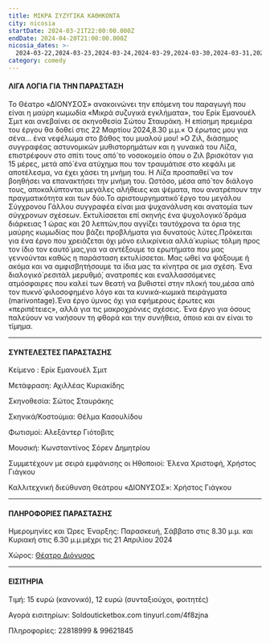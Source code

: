 ```yaml
---
title: ΜΙΚΡΑ ΣΥΖΥΓΙΚΑ ΚΑΘΗΚΟΝΤΑ
city: nicosia
startDate: 2024-03-21T22:00:00.000Z
endDate: 2024-04-20T21:00:00.000Z
nicosia_dates: >-
  2024-03-22,2024-03-23,2024-03-24,2024-03-29,2024-03-30,2024-03-31,2024-04-06,2024-04-7,2024-04-12,2024-04-13,2024-04-14,2024-04-19,2024-04-20,2024-04-21
category: comedy
---
```


#### ΛΙΓΑ ΛΟΓΙΑ ΓΙΑ ΤΗΝ ΠΑΡΑΣΤΑΣΗ

Το Θέατρο «ΔΙΟΝΥΣΟΣ» ανακοινώνει την επόμενη του παραγωγή που είναι η μαύρη κωμωδία «Μικρά συζυγικά εγκλήματα», του Ερίκ Εμανουέλ Σμιτ και ανεβαίνει σε σκηνοθεσία Σώτου Σταυράκη. Η επίσημη πρεμιέρα του έργου θα δοθεί στις 22 Μαρτίου 2024,8.30 μ.μ.« Ό έρωτας μου για σένα… ένα νεφέλωμα στο βάθος του μυαλού μου! »Ο Ζιλ, διάσημος συγγραφέας αστυνομικών μυθιστορημάτων και η γυναικά του Λίζα, επιστρέφουν στο σπίτι τους από́ το νοσοκομείο όπου ο Ζιλ βρισκόταν για 15 μέρες, μετά από́ ένα ατύχημα που τον τραυμάτισε στο κεφάλι με αποτέλεσμα, να έχει χάσει τη μνήμη του. Η Λίζα προσπαθεί́ να τον βοηθήσει να επανακτήσει την μνήμη του. Ωστόσο, μέσα από́ τον διάλογο τους, αποκαλύπτονται μεγάλες αλήθειες και ψέματα, που ανατρέπουν την πραγματικότητα και των δύο.Το αριστουργηματικό́ έργο του μεγάλου Σύγχρονου Γάλλου συγγραφέα είναι μια ψυχανάλυση και ανατομία των σύγχρονων σχέσεων. Εκτυλίσσεται επί σκηνής ένα ψυχολογικό́ δράμα διάρκειας 1 ώρας και 20 λεπτών,που αγγίζει ταυτόχρονα τα όρια της μαύρης κωμωδίας που βάζει προβλήματα για δυνατούς λύτες.Πρόκειται για ένα έργο που χρειάζεται όχι μόνο ειλικρίνεια αλλά́ κυρίως τόλμη προς τον ίδιο τον εαυτό́ μας,για να αντέξουμε τα ερωτήματα που μας γεννούνται καθώς η παράσταση εκτυλίσσεται. Μας ωθεί να ψάξουμε ή ακόμα και να αμφισβητήσουμε τα ίδια μας τα κίνητρα σε μια σχέση. Ένα διαλογικό́ ρεσιτάλ μερυθμό́, ανατροπές και εναλλασσόμενες ατμόσφαιρες που καλεί των θεατή να βυθιστεί στην πλοκή του,μέσα από τον πυκνό́ φιλοσοφημένο λόγο και τα κυνικά-κωμικά πειράγματα (marivontage).Ένα έργο ύμνος όχι για εφήμερους έρωτες και «περιπέτειες», αλλά για τις μακροχρόνιες σχέσεις.	Ένα έργο για όσους παλεύουν να νικήσουν τη φθορά και την συνήθεια, όποιο και αν είναι το τίμημα.

***

#### ΣΥΝΤΕΛΕΣΤΕΣ ΠΑΡΑΣΤΑΣΗΣ

Κείμενο : Ερίκ Εμανουέλ Σμιτ

Μετάφραση:	Αχιλλέας Κυριακίδης

Σκηνοθεσία:	Σώτος Σταυράκης

Σκηνικά/Κοστούμια:	Θέλμα Κασουλίδου

Φωτισμοί:	Αλεξάντερ Γιότοβιτς

Μουσική:	Κωνσταντίνος Σόρεν Δημητρίου

Συμμετέχουν με σειρά εμφάνισης οι Ηθοποιοί:	Έλενα Χριστοφή, Χρήστος Γιάγκου

Καλλιτεχνική διεύθυνση Θεάτρου «ΔΙΟΝΥΣΟΣ»:	Χρήστος Γιάγκου

***

#### ΠΛΗΡΟΦΟΡΙΕΣ ΠΑΡΑΣΤΑΣΗΣ

Ημερομηνίες και Ώρες Έναρξης:  Παρασκευή, Σάββατο στις 8.30 μ.μ. και Κυριακή στις 6.30 μ.μ.μέχρι τις 21 Απριλίου 2024

Χώρος: [Θέατρο Διόνυσος](https://www.google.com/maps/place/%CE%B8%CE%B5%CE%B1%CF%84%CF%81%CE%BF+%CE%94%CE%B9%CE%BF%CE%BD%CF%85%CF%83%CE%BF%CF%82/@35.168631,33.3530151,17z/data=!3m1!4b1!4m6!3m5!1s0x14de175732dbde29:0x4af3518ddb9b13c2!8m2!3d35.1686267!4d33.357886!16s%2Fg%2F1tfv7bzl?entry=ttu)

***

#### ΕΙΣΙΤΗΡΙΑ

Τιμή: 15 ευρώ (κανονικό), 12 ευρώ (συνταξιούχοι, φοιτητές)

Αγορά εισιτηρίων: Soldouticketbox.com tinyurl.com/4f8zjna

Πληροφορίες: 22818999 & 99621845
